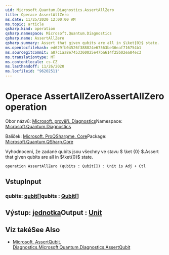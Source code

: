 ```yaml
---
uid: Microsoft.Quantum.Diagnostics.AssertAllZero
title: Operace AssertAllZero
ms.date: 11/25/2020 12:00:00 AM
ms.topic: article
qsharp.kind: operation
qsharp.namespace: Microsoft.Quantum.Diagnostics
qsharp.name: AssertAllZero
qsharp.summary: Assert that given qubits are all in $\ket{0}$ state.
ms.openlocfilehash: ed629fb04526f388824e67563be36eaf716754b1
ms.sourcegitcommit: a87c1aa8e7453360025e47ba614f25b02ea84ec3
ms.translationtype: MT
ms.contentlocale: cs-CZ
ms.lasthandoff: 11/26/2020
ms.locfileid: "96202511"
---
```

# <a name="assertallzero-operation"></a><span data-ttu-id="28abe-102">Operace AssertAllZero</span><span class="sxs-lookup"><span data-stu-id="28abe-102">AssertAllZero operation</span></span>

<span data-ttu-id="28abe-103">Obor názvů: [Microsoft. prověří. Diagnostics](xref:Microsoft.Quantum.Diagnostics)</span><span class="sxs-lookup"><span data-stu-id="28abe-103">Namespace: [Microsoft.Quantum.Diagnostics](xref:Microsoft.Quantum.Diagnostics)</span></span>

<span data-ttu-id="28abe-104">Balíček: [Microsoft. ProQSharpme. Core](https://nuget.org/packages/Microsoft.Quantum.QSharp.Core)</span><span class="sxs-lookup"><span data-stu-id="28abe-104">Package: [Microsoft.Quantum.QSharp.Core](https://nuget.org/packages/Microsoft.Quantum.QSharp.Core)</span></span>


<span data-ttu-id="28abe-105">Vyhodnocení, že zadané qubits jsou všechny ve stavu $ \ket {0} $.</span><span class="sxs-lookup"><span data-stu-id="28abe-105">Assert that given qubits are all in $\ket{0}$ state.</span></span>

```qsharp
operation AssertAllZero (qubits : Qubit[]) : Unit is Adj + Ctl
```


## <a name="input"></a><span data-ttu-id="28abe-106">Vstup</span><span class="sxs-lookup"><span data-stu-id="28abe-106">Input</span></span>

### <a name="qubits--qubit"></a><span data-ttu-id="28abe-107">qubits: [qubit](xref:microsoft.quantum.lang-ref.qubit)[]</span><span class="sxs-lookup"><span data-stu-id="28abe-107">qubits : [Qubit](xref:microsoft.quantum.lang-ref.qubit)[]</span></span>





## <a name="output--unit"></a><span data-ttu-id="28abe-108">Výstup: [jednotka](xref:microsoft.quantum.lang-ref.unit)</span><span class="sxs-lookup"><span data-stu-id="28abe-108">Output : [Unit](xref:microsoft.quantum.lang-ref.unit)</span></span>



## <a name="see-also"></a><span data-ttu-id="28abe-109">Viz také</span><span class="sxs-lookup"><span data-stu-id="28abe-109">See Also</span></span>

- [<span data-ttu-id="28abe-110">Microsoft. AssertQubit. Diagnostics.</span><span class="sxs-lookup"><span data-stu-id="28abe-110">Microsoft.Quantum.Diagnostics.AssertQubit</span></span>](xref:Microsoft.Quantum.Diagnostics.AssertQubit)